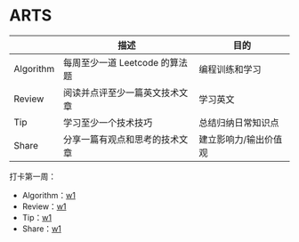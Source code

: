 # ARTS

|           | 描述                           | 目的                             |
| --------- | ------------------------------ | -------------------------------- |
| Algorithm | 每周至少一道 Leetcode 的算法题 | 编程训练和学习                   |
| Review    | 阅读并点评至少一篇英文技术文章 | 学习英文                         |
| Tip       | 学习至少一个技术技巧           | 总结归纳日常知识点     |
| Share     | 分享一篇有观点和思考的技术文章 | 建立影响力/输出价值观     |



打卡第一周：

- Algorithm：[w1](./Algorithm/w1.md)
- Review：[w1](./Review/w1.md)
- Tip：[w1](./Tips/w1.md)
- Share：[w1](./Share/w1.md)
